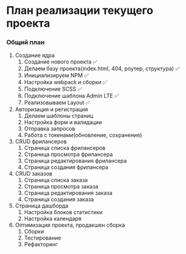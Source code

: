 # План реализации текущего проекта
### Общий план
1. Создание ядра
	1. Создание нового проекта ✅
	2. Делаем базу проекта(index.html, 404, роутер, структура) ✅
	3. Инициализируем NPM ✅
	4. Настройка webpack и сборки ✅
	5. Подключение SCSS ✅
	6. Подключение шаблона Admin LTE ✅
	7. Реализовываем Layout ✅
2. Авторизация и регистрация
	1. Делаем шаблоны страниц
	2. Настройка форм и валидации
	3. Отправка запросов
	4. Работа с токенами(обновление, сохранение)
3. CRUD фрилансеров
	1. Страница списка фрилансеров
	2. Страница просмотра фрилансера
	3. Страница редактирования фрилансера
	4. Страница создания фрилансера
4. CRUD заказов
	1. Страница списка заказа
	2. Страница просмотра заказа
	3. Страница редактирования заказа
	4. Страница создания заказа
5. Страница дашборда
	1. Настройка блоков статистики
	2. Настройка календаря
6. Оптимизация проекта, продакшен сборка
	1. Сборки
	2. Тестирование
	3. Рефакторинг